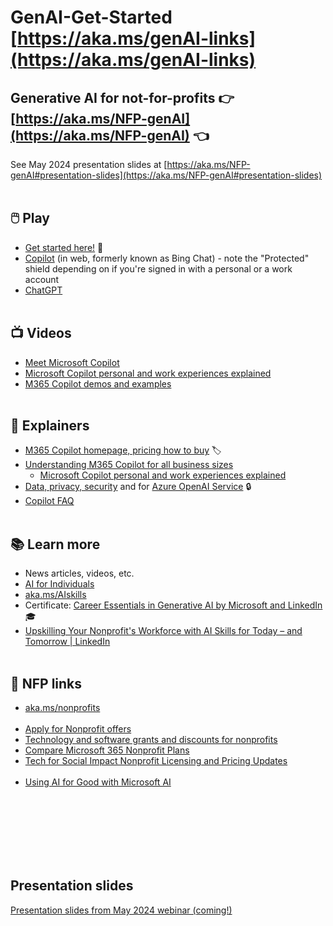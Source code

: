 # GenAI-Get-Started [https://aka.ms/genAI-links](https://aka.ms/genAI-links)
## Generative AI for not-for-profits 👉 [https://aka.ms/NFP-genAI](https://aka.ms/NFP-genAI) 👈
See May 2024 presentation slides at [https://aka.ms/NFP-genAI#presentation-slides](https://aka.ms/NFP-genAI#presentation-slides)
<br></br>

## 🖱️ Play
  - [Get started here!](https://copilot.cloud.microsoft/) 🧪
  - [Copilot](https://copilot.microsoft.com) (in web, formerly known as Bing Chat) - note the "Protected" shield depending on if you're signed in with a personal or a work account
  - [ChatGPT](https://chat.openai.com/)
<br></br>

## 📺 Videos
  - [Meet Microsoft Copilot](https://www.microsoft.com/en-us/videoplayer/embed/RW1gt0F)
  - [Microsoft Copilot personal and work experiences explained](https://www.youtube.com/watch?v=N6yiyXRNCJY)
  - [M365 Copilot demos and examples](https://www.youtube.com/playlist?list=PLXPr7gfUMmKxDKxah3zpG4NhhDj-2lAvc)
<br></br>

## 📖 Explainers
  - [M365 Copilot homepage, pricing how to buy](https://www.microsoft.com/en-us/microsoft-365/business/copilot-for-microsoft-365) 🏷️
  - [Understanding M365 Copilot for all business sizes](https://www.microsoft.com/en-us/microsoft-365/blog/2024/01/15/expanding-copilot-for-microsoft-365-to-businesses-of-all-sizes/)
    - [Microsoft Copilot personal and work experiences explained](https://www.youtube.com/watch?v=N6yiyXRNCJY)
  - [Data, privacy, security](https://learn.microsoft.com/en-us/copilot/privacy-and-protections) and for [Azure OpenAI Service](https://learn.microsoft.com/en-us/legal/cognitive-services/openai/data-privacy) 🔒
  - [Copilot FAQ](https://learn.microsoft.com/en-us/copilot/faq)
<br></br>

## 📚 Learn more
  - News articles, videos, etc.
  - [AI for Individuals](https://github.com/abbyjshen/GenAI-Get-Started/blob/main/AI-for-individuals.md)
  - [aka.ms/AIskills](https://aka.ms/AIskills)
  - Certificate: [Career Essentials in Generative AI by Microsoft and LinkedIn](https://www.linkedin.com/learning/paths/career-essentials-in-generative-ai-by-microsoft-and-linkedin) 🎓
  - [Upskilling Your Nonprofit's Workforce with AI Skills for Today – and Tomorrow | LinkedIn](https://www.linkedin.com/pulse/upskilling-your-nonprofits-workforce-ai-skills-today/)
<br></br>

## 🔗 NFP links
  - [aka.ms/nonprofits](https://aka.ms/nonprofits)
<br></br>
  - [Apply for Nonprofit offers](https://nonprofit.microsoft.com/en-us/getting-started)
  - [Technology and software grants and discounts for nonprofits](https://www.microsoft.com/en-us/nonprofits/offers-for-nonprofits)
  - [Compare Microsoft 365 Nonprofit Plans](https://www.microsoft.com/en-nz/microsoft-365/enterprise/nonprofit-plans-and-pricing)
  - [Tech for Social Impact Nonprofit Licensing and Pricing Updates](https://partner.microsoft.com/en-nz/asset/collection/tech-for-social-impact-nonprofit-licensing-and-pricing-updates#/)
<br></br>
  - [Using AI for Good with Microsoft AI](https://www.microsoft.com/en-us/ai/ai-for-good)


<br></br>
<br></br>
<br></br>

## Presentation slides
[Presentation slides from May 2024 webinar (coming!)](https://github.com/abbyjshen/GenAI-Get-Started/tree/main/files)

